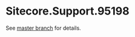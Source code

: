 # Sitecore.Support.95198

See [master branch](https://github.com/sitecoresupport/Sitecore.Support.95198) for details.